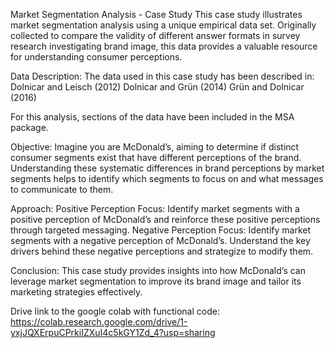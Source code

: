 Market Segmentation Analysis - Case Study
This case study illustrates market segmentation analysis using a unique empirical data set. Originally collected to compare the validity of different answer formats in survey research investigating brand image, this data provides a valuable resource for understanding consumer perceptions.

Data Description:
The data used in this case study has been described in:
Dolnicar and Leisch (2012)
Dolnicar and Grün (2014)
Grün and Dolnicar (2016)

For this analysis, sections of the data have been included in the MSA package.

Objective:
Imagine you are McDonald’s, aiming to determine if distinct consumer segments exist that have different perceptions of the brand. Understanding these systematic differences in brand perceptions by market segments helps to identify which segments to focus on and what messages to communicate to them.

Approach:
Positive Perception Focus: Identify market segments with a positive perception of McDonald’s and reinforce these positive perceptions through targeted messaging.
Negative Perception Focus: Identify market segments with a negative perception of McDonald’s. Understand the key drivers behind these negative perceptions and strategize to modify them.

Conclusion:
This case study provides insights into how McDonald’s can leverage market segmentation to improve its brand image and tailor its marketing strategies effectively.

Drive link to the google colab with functional code:
https://colab.research.google.com/drive/1-yxjJQXErpuCPrkiIZXuI4c5kGY1Zd_4?usp=sharing
